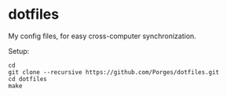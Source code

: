 dotfiles
========

My config files, for easy cross-computer synchronization.

Setup:

    cd
    git clone --recursive https://github.com/Porges/dotfiles.git
    cd dotfiles
    make

